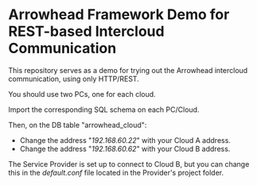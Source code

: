 # Arrowhead Framework Demo for REST-based Intercloud Communication

This repository serves as a demo for trying out the Arrowhead intercloud communication, using only HTTP/REST.


You should use two PCs, one for each cloud.

Import the corresponding SQL schema on each PC/Cloud.

Then, on the DB table "arrowhead_cloud":
 * Change the address "_192.168.60.22_" with your Cloud A address.
 * Change the address "_192.168.60.62_" with your Cloud B address.

The Service Provider is set up to connect to Cloud B, but you can change this in the _default.conf_ file located in the Provider's project folder.
